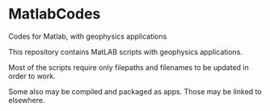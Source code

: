 # MatlabCodes
Codes for Matlab, with geophysics applications

This repository contains MatLAB scripts with geophysics applications. 

Most of the scripts require only filepaths and filenames to be updated in order to work.

Some also may be compiled and packaged as apps. Those may be linked to elsewhere.
